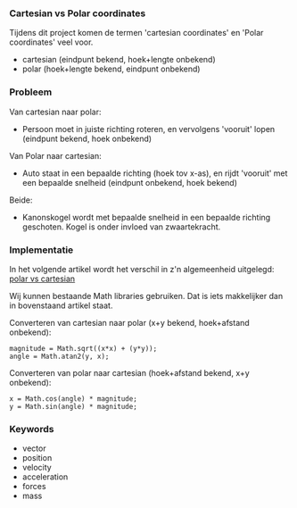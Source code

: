 ### Cartesian vs Polar coordinates

Tijdens dit project komen de termen 'cartesian coordinates' en 'Polar coordinates' veel voor.

- cartesian (eindpunt bekend, hoek+lengte onbekend)
- polar (hoek+lengte bekend, eindpunt onbekend)

### Probleem

Van cartesian naar polar:
- Persoon moet in juiste richting roteren, en vervolgens 'vooruit' lopen (eindpunt bekend, hoek onbekend)

Van Polar naar cartesian:
- Auto staat in een bepaalde richting (hoek tov x-as), en rijdt 'vooruit' met een bepaalde snelheid (eindpunt onbekend, hoek bekend)

Beide:
- Kanonskogel wordt met bepaalde snelheid in een bepaalde richting geschoten. Kogel is onder invloed van zwaartekracht.

### Implementatie

In het volgende artikel wordt het verschil in z'n algemeenheid uitgelegd: [polar vs cartesian](https://www.mathsisfun.com/polar-cartesian-coordinates.html)

Wij kunnen bestaande Math libraries gebruiken. Dat is iets makkelijker dan in bovenstaand artikel staat.

Converteren van cartesian naar polar (x+y bekend, hoek+afstand onbekend):

    magnitude = Math.sqrt((x*x) + (y*y));
    angle = Math.atan2(y, x);

Converteren van polar naar cartesian (hoek+afstand bekend, x+y onbekend):

	x = Math.cos(angle) * magnitude;
	y = Math.sin(angle) * magnitude;

### Keywords

- vector
- position
- velocity
- acceleration
- forces
- mass

